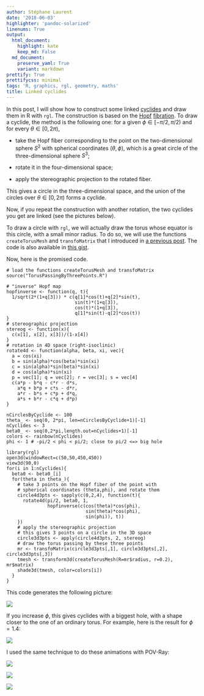 ```yaml
---
author: Stéphane Laurent
date: '2018-06-03'
highlighter: 'pandoc-solarized'
linenums: True
output:
  html_document:
    highlight: kate
    keep_md: False
  md_document:
    preserve_yaml: True
    variant: markdown
prettify: True
prettifycss: minimal
tags: 'R, graphics, rgl, geometry, maths'
title: Linked cyclides
---
```


In this post, I will show how to construct some linked
[cyclides](https://en.wikipedia.org/wiki/Dupin_cyclide) and draw them in
R with `rgl`. The construction is based on the
[Hopf](https://www.youtube.com/watch?v=UlZ7KDm3iCc)
[fibration](https://www.youtube.com/watch?v=L3w_0y8VYAE). To draw a
cyclide, the method is the following one: for a given
$\phi \in [-\pi/2, \pi/2)$ and for every $\theta \in [0, 2\pi)$,

-   take the Hopf fiber corresponding to the point on the
    two-dimensional sphere $S^2$ with spherical coordinates
    $(\theta, \phi)$, which is a great circle of the three-dimensional
    sphere $S^3$;

-   rotate it in the four-dimensional space;

-   apply the stereographic projection to the rotated fiber.

This gives a circle in the three-dimensional space, and the union of the
circles over $\theta \in [0, 2\pi)$ forms a cyclide.

Now, if you repeat the construction with another rotation, the two
cyclides you get are linked (see the pictures below).

To draw a circle with `rgl`, we will actually draw the torus whose
equator is this circle, with a small minor radius. To do so, we will use
the functions `createTorusMesh` and `transfoMatrix` that I introduced in
[a previous
post](https://laustep.github.io/stlahblog/posts/rglTorus.html). The code
is also available in [this
gist](https://gist.github.com/stla/c9ad4e9e5518a5a60c06c840ce85531d).

Now, here is the promised code.

``` {.r}
# load the functions createTorusMesh and transfoMatrix
source("TorusPassingByThreePoints.R")

# "inverse" Hopf map
hopfinverse <- function(q, t){ 
  1/sqrt(2*(1+q[3])) * c(q[1]*cos(t)+q[2]*sin(t),
                         sin(t)*(1+q[3]),
                         cos(t)*(1+q[3]),
                         q[1]*sin(t)-q[2]*cos(t)) 
}
# stereographic projection
stereog <- function(x){
  c(x[1], x[2], x[3])/(1-x[4])
}
# rotation in 4D space (right-isoclinic)
rotate4d <- function(alpha, beta, xi, vec){
  a = cos(xi)
  b = sin(alpha)*cos(beta)*sin(xi)
  c = sin(alpha)*sin(beta)*sin(xi)
  d = cos(alpha)*sin(xi)
  p = vec[1]; q = vec[2]; r = vec[3]; s = vec[4]
  c(a*p - b*q - c*r - d*s,
    a*q + b*p + c*s - d*r,
    a*r - b*s + c*p + d*q,
    a*s + b*r - c*q + d*p)
}

nCirclesByCyclide <- 100
theta_ <- seq(0, 2*pi, len=nCirclesByCyclide+1)[-1]
nCyclides <- 3
beta0_ <- seq(0,2*pi,length.out=nCyclides+1)[-1]
colors <- rainbow(nCyclides)
phi <- 1 # -pi/2 < phi < pi/2; close to pi/2 <=> big hole

library(rgl)
open3d(windowRect=c(50,50,450,450))
view3d(90,0)
for(i in 1:nCyclides){
  beta0 <- beta0_[i]
  for(theta in theta_){
    # take 3 points on the Hopf fiber of the point with 
    # spherical coordinates (theta,phi), and rotate them
    circle4d3pts <- sapply(c(0,2,4), function(t){
      rotate4d(pi/2, beta0, 1, 
               hopfinverse(c(cos(theta)*cos(phi), 
                             sin(theta)*cos(phi), 
                             sin(phi)), t))
    })
    # apply the stereographic projection
    # this gives 3 points on a circle in the 3D space
    circle3d3pts <- apply(circle4d3pts, 2, stereog)
    # draw the torus passing by these three points
    mr <- transfoMatrix(circle3d3pts[,1], circle3d3pts[,2], circle3d3pts[,3])
    tmesh <- transform3d(createTorusMesh(R=mr$radius, r=0.2), mr$matrix)
    shade3d(tmesh, color=colors[i])
  }
}
```

This code generates the following picture:

![](figures/linkedCyclides1.png)

If you increase $\phi$, this gives cyclides with a biggest hole, with a
shape closer to the one of an ordinary torus. For example, here is the
result for $\phi=1.4$:

![](figures/linkedCyclides2.png)

I used the same technique to do these animations with POV-Ray:

![](https://thumbs.gfycat.com/BreakableRectangularHarlequinbug-size_restricted.gif)

![](https://thumbs.gfycat.com/EcstaticMintyHarrierhawk-size_restricted.gif)

![](https://thumbs.gfycat.com/ElaborateMedicalGroundbeetle-size_restricted.gif)
